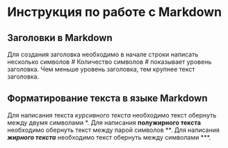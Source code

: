 # Инструкция по работе с Markdown

## Заголовки в Markdown
Для создания заголовка необходимо в начале строки написать несколько символов *#* Количество символов *#* показывает уровень заголовка. Чем меньше уровень заголовка, тем крупнее текст заголовка. 

## Форматирование текста в языке Markdown
Для написания текста *курсивного текста* необходимо текст обернуть между двумя символами \*. Для написания **полужирного текста** необходимо обернуть текст между парой символов \*\*. Для написания ***жирного текста*** необходимо текст обернуть между символами \*\*\*. 